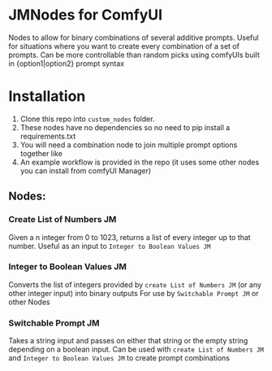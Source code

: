 # JMNodes for ComfyUI

Nodes to allow for binary combinations of several additive prompts.
Useful for situations where you want to create every combination of a set of prompts.
Can be more controllable than random picks using comfyUIs built in {option1|option2} prompt syntax

# Installation
1. Clone this repo into `custom_nodes` folder.
2. These nodes have no dependencies so no need to pip install a requirements.txt
3. You will need a combination node to join multiple prompt options together like
4. An example workflow is provided in the repo (it uses some other nodes you can install from comfyUI Manager)

## Nodes:

### Create List of Numbers JM

Given a n integer from 0 to 1023, returns a list of every integer up to that number.
Useful as an input to `Integer to Boolean Values JM`

### Integer to Boolean Values JM

Converts the list of integers provided by `create List of Numbers JM` (or any other integer input) into binary outputs 
For use by `Switchable Prompt JM` or other Nodes

### Switchable Prompt JM
Takes a string input and passes on either that string or the empty string depending on a boolean input.
Can be used with `create List of Numbers JM` and `Integer to Boolean Values JM` to create prompt combinations
